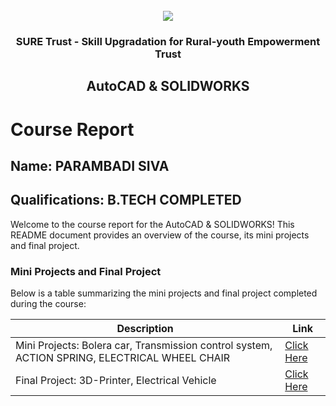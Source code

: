<!-- PROJECT LOGO -->
<br />

<div align="center">
   <img src='https://user-images.githubusercontent.com/73131499/166115643-d3187f47-d38f-41b2-ae42-5ecbbc60de14.png' />


<h3 align="center">SURE Trust - Skill Upgradation for Rural-youth Empowerment Trust</h3>
  <h2>AutoCAD & SOLIDWORKS </h2>
</div>

# Course Report

## Name: PARAMBADI SIVA

## Qualifications: B.TECH COMPLETED

Welcome to the course report for the AutoCAD & SOLIDWORKS! This README document provides an overview of the course, its mini projects and final project.

### Mini Projects and Final Project

Below is a table summarizing the mini projects and final project completed during the course:

| Description                               | Link                                    |
|-------------------------------------------|-----------------------------------------|
| Mini Projects: Bolera car, Transmission control system, ACTION SPRING, ELECTRICAL WHEEL CHAIR     | [Click Here](https://github.com/sure-trust/SIVA-g9-autocad/tree/main/Mini%20Projects/Mini%20projects)                        |
| Final Project: 3D-Printer, Electrical Vehicle     | [Click Here](https://github.com/sure-trust/SIVA-g9-autocad/tree/main/Final%20Capstone%20Project/Major%20project)                       |
